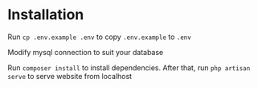 # Installation

Run `cp .env.example .env` to copy `.env.example` to `.env`

Modify mysql connection to suit your database


Run `composer install` to install dependencies. After that, run `php artisan serve` to serve website from localhost
